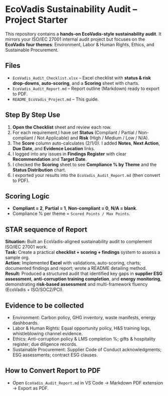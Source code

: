 # EcoVadis Sustainability Audit – Project Starter

This repository contains a **hands-on EcoVadis-style sustainability audit**. It mirrors your ISO/IEC 27001 internal audit project but focuses on the **EcoVadis four themes**: Environment, Labor & Human Rights, Ethics, and Sustainable Procurement.

## Files
- `EcoVadis_Audit_Checklist.xlsx` – Excel checklist with **status & risk drop-downs**, **auto-scoring**, and a **Scoring** sheet with charts.
- `EcoVadis_Audit_Report.md` – Report outline (Markdown) ready to export to PDF.
- `README_EcoVadis_Project.md` – This guide.

## Step By Step Use
1. **Open the Checklist** sheet and review each row.
2. For each requirement,I have set **Status** (Compliant / Partial / Non-compliant / Not Applicable) and **Risk** (High / Medium / Low / N/A).
3. The **Score** column auto-calculates (2/1/0). I added **Notes**, **Next Action**, **Due Date**, and **Evidence Location** links.
4. I logged into any issues in **Findings Register** with clear **Recommendation** and **Target Date**.
5. I checked the **Scoring** sheet to see **Compliance % by Theme** and the **Status Distribution** chart.
6. I exported your results into the `EcoVadis_Audit_Report.md` (then convert to PDF).

## Scoring Logic
- **Compliant = 2**, **Partial = 1**, **Non-compliant = 0**, **N/A = blank**.
- Compliance % per theme = `Scored Points / Max Points`.

## STAR sequence of Report
**Situation:** Built an EcoVadis-aligned sustainability audit to complement ISO/IEC 27001 work.  
**Task:** Create a practical **checklist + scoring + findings** system to assess a sample org.  
**Action:** Implemented **Excel** with validations, auto-scoring, charts; documented findings and report; wrote a README detailing method.  
**Result:** Produced a structured audit that identified key gaps in **supplier ESG assessment**, **anti-corruption training completion**, and **energy monitoring**, demonstrating **risk-based assessment** and multi-framework fluency (EcoVadis + ISO/SOC2/PCI).

## Evidence to be collected
- Environment: Carbon policy, GHG inventory, waste manifests, energy dashboards.  
- Labor & Human Rights: Equal opportunity policy, H&S training logs, whistleblowing channel evidence.  
- Ethics: Anti-corruption policy & LMS completion %; gifts & hospitality register; due diligence records.  
- Sustainable Procurement: Supplier Code of Conduct acknowledgments; ESG assessments; contract ESG clauses.

## How to Convert Report to PDF
- Open `EcoVadis_Audit_Report.md` in VS Code → Markdown PDF extension → Export as PDF.  

